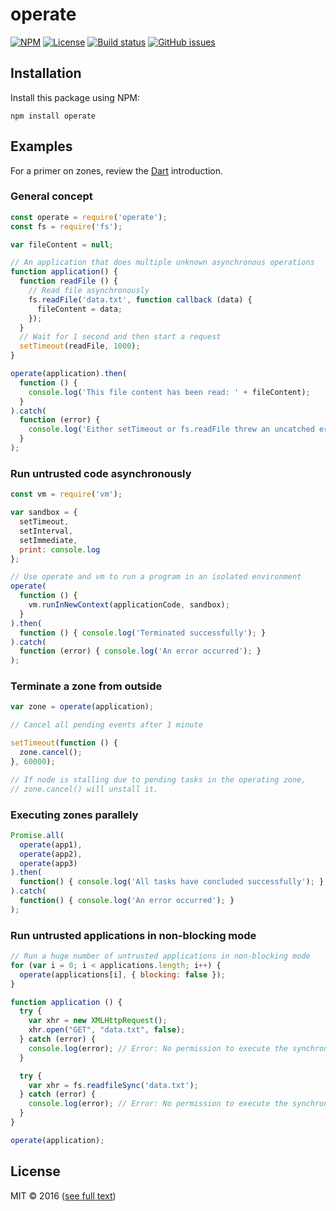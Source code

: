 # operate

[![NPM](https://img.shields.io/npm/v/operate.svg?maxAge=2592000&style=flat-square)](https://www.npmjs.com/package/operate)
[![License](https://img.shields.io/npm/l/operate.svg?style=flat-square)](https://github.com/daluege/operate/blob/master/LICENSE)
[![Build status](https://img.shields.io/travis/daluege/operate/master.svg?style=flat-square)](https://travis-ci.org/daluege/operate)
[![GitHub issues](https://img.shields.io/github/issues/daluege/operate.svg?style=flat-square)](https://github.com/daluege/operate/issues)

## Installation

Install this package using NPM:

    npm install operate

## Examples

For a primer on zones, review the [Dart](https://www.dartlang.org/articles/libraries/zones) introduction.

### General concept

```javascript
const operate = require('operate');
const fs = require('fs');

var fileContent = null;

// An application that does multiple unknown asynchronous operations
function application() {
  function readFile () {
    // Read file asynchronously
    fs.readFile('data.txt', function callback (data) {
      fileContent = data;
    });
  }
  // Wait for 1 second and then start a request
  setTimeout(readFile, 1000);
}

operate(application).then(
  function () {
    console.log('This file content has been read: ' + fileContent);
  }
).catch(
  function (error) {
    console.log('Either setTimeout or fs.readFile threw an uncatched error');
  }
);
```

### Run untrusted code asynchronously

```javascript
const vm = require('vm');

var sandbox = {
  setTimeout,
  setInterval,
  setImmediate,
  print: console.log
};

// Use operate and vm to run a program in an isolated environment
operate(
  function () {
    vm.runInNewContext(applicationCode, sandbox);
  }
).then(
  function () { console.log('Terminated successfully'); }
).catch(
  function (error) { console.log('An error occurred'); }
);
```

### Terminate a zone from outside

```javascript
var zone = operate(application);

// Cancel all pending events after 1 minute

setTimeout(function () {
  zone.cancel();
}, 60000);

// If node is stalling due to pending tasks in the operating zone,
// zone.cancel() will unstall it.
```

### Executing zones parallely

```javascript
Promise.all(
  operate(app1),
  operate(app2),
  operate(app3)
).then(
  function() { console.log('All tasks have concluded successfully'); }
).catch(
  function() { console.log('An error occurred'); }
);
```

### Run untrusted applications in non-blocking mode

```javascript
// Run a huge number of untrusted applications in non-blocking mode
for (var i = 0; i < applications.length; i++) {
  operate(applications[i], { blocking: false });
}

function application () {
  try {
    var xhr = new XMLHttpRequest();
    xhr.open("GET", "data.txt", false);
  } catch (error) {
    console.log(error); // Error: No permission to execute the synchronous system operation XMLHttpRequest.open
  }

  try {
    var xhr = fs.readfileSync('data.txt');
  } catch (error) {
    console.log(error); // Error: No permission to execute the synchronous system operation fs.readFileSync
  }
}

operate(application);
```

## License

MIT © 2016 ([see full text](./LICENSE))
